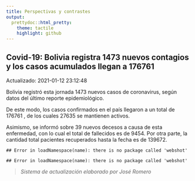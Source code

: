 ```yaml
---
title: Perspectivas y contrastes
output:
  prettydoc::html_pretty:
    theme: tactile
    highlight: github
---
```




## Covid-19: Bolivia registra 1473 nuevos contagios y los casos acumulados llegan a 176761

Actualizado: 2021-01-12 23:12:48

Bolivia registró  esta jornada 1473 nuevos casos de coronavirus, según datos del último reporte epidemiológico.

De este modo, los casos confirmados en el país llegaron a un total de 176761 , de los cuales 27635 se mantienen activos.

Asimismo, se informó sobre 39 nuevos decesos a causa de esta enfermedad, con lo cual el total de fallecidos es de 9454. Por otra parte, la cantidad total pacientes recuperados hasta la fecha es de 139672. 




```
## Error in loadNamespace(name): there is no package called 'webshot'
```




```
## Error in loadNamespace(name): there is no package called 'webshot'
```

> *Sistema de actualización elaborado por José Romero*

